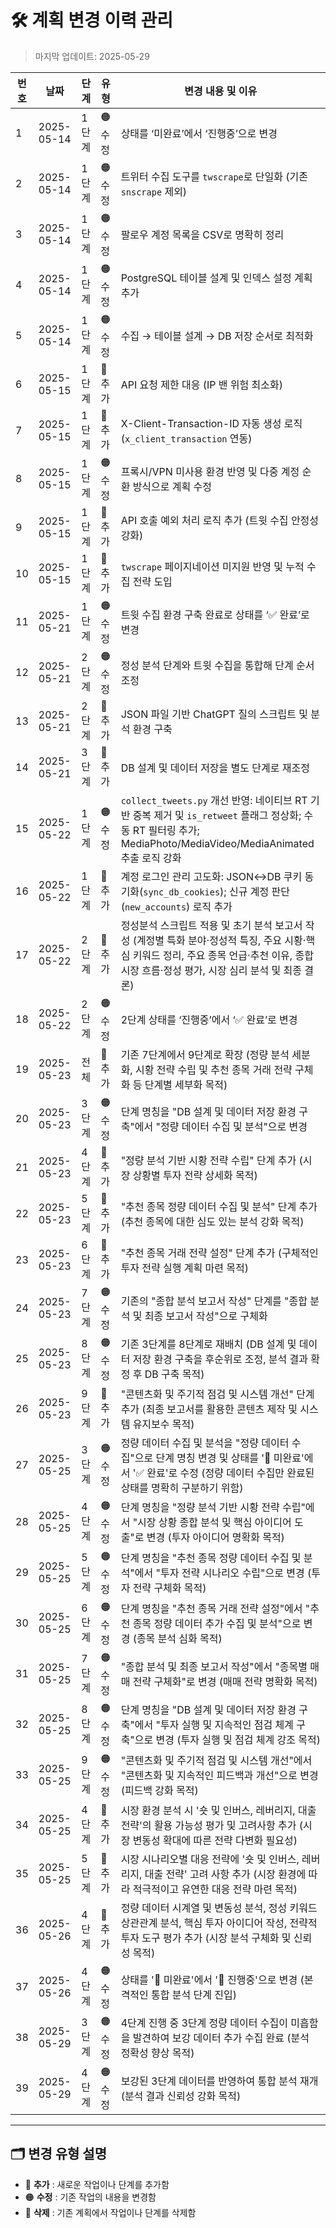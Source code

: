 # 🛠️ 계획 변경 이력 관리

> 마지막 업데이트: 2025-05-29

| 번호 | 날짜         | 단계  | 유형    | 변경 내용 및 이유                                                                                                                     |
| -- | ---------- | --- | ----- | ------------------------------------------------------------------------------------------------------------------------------ |
| 1  | 2025-05-14 | 1단계 | 🟠 수정 | 상태를 ‘미완료’에서 ‘진행중’으로 변경                                                                                                         |
| 2  | 2025-05-14 | 1단계 | 🟠 수정 | 트위터 수집 도구를 `twscrape`로 단일화 (기존 `snscrape` 제외)                                                                                  |
| 3  | 2025-05-14 | 1단계 | 🟠 수정 | 팔로우 계정 목록을 CSV로 명확히 정리                                                                                                         |
| 4  | 2025-05-14 | 1단계 | 🟠 수정 | PostgreSQL 테이블 설계 및 인덱스 설정 계획 추가                                                                                               |
| 5  | 2025-05-14 | 1단계 | 🟠 수정 | 수집 → 테이블 설계 → DB 저장 순서로 최적화                                                                                                    |
| 6  | 2025-05-15 | 1단계 | 🔵 추가 | API 요청 제한 대응 (IP 밴 위험 최소화)                                                                                                     |
| 7  | 2025-05-15 | 1단계 | 🔵 추가 | X-Client-Transaction-ID 자동 생성 로직 (`x_client_transaction` 연동)                                                                   |
| 8  | 2025-05-15 | 1단계 | 🟠 수정 | 프록시/VPN 미사용 환경 반영 및 다중 계정 순환 방식으로 계획 수정                                                                                        |
| 9  | 2025-05-15 | 1단계 | 🔵 추가 | API 호출 예외 처리 로직 추가 (트윗 수집 안정성 강화)                                                                                              |
| 10 | 2025-05-15 | 1단계 | 🔵 추가 | `twscrape` 페이지네이션 미지원 반영 및 누적 수집 전략 도입                                                                                         |
| 11 | 2025-05-21 | 1단계 | 🟠 수정 | 트윗 수집 환경 구축 완료로 상태를 ‘✅ 완료’로 변경                                                                                                 |
| 12 | 2025-05-21 | 2단계 | 🟠 수정 | 정성 분석 단계와 트윗 수집을 통합해 단계 순서 조정                                                                                                  |
| 13 | 2025-05-21 | 2단계 | 🔵 추가 | JSON 파일 기반 ChatGPT 질의 스크립트 및 분석 환경 구축                                                                                          |
| 14 | 2025-05-21 | 3단계 | 🔵 추가 | DB 설계 및 데이터 저장을 별도 단계로 재조정                                                                                                     |
| 15 | 2025-05-22 | 1단계 | 🟠 수정 | `collect_tweets.py` 개선 반영: 네이티브 RT 기반 중복 제거 및 `is_retweet` 플래그 정상화; 수동 RT 필터링 추가; MediaPhoto/MediaVideo/MediaAnimated 추출 로직 강화 |
| 16 | 2025-05-22 | 1단계 | 🔵 추가 | 계정 로그인 관리 고도화: JSON↔DB 쿠키 동기화(`sync_db_cookies`); 신규 계정 판단(`new_accounts`) 로직 추가                                               |
| 17 | 2025-05-22 | 2단계 | 🔵 추가 | 정성분석 스크립트 적용 및 초기 분석 보고서 작성 (계정별 특화 분야·정성적 특징, 주요 시황·핵심 키워드 정리, 주요 종목 언급·추천 이유, 종합 시장 흐름·정성 평가, 시장 심리 분석 및 최종 결론)              |
| 18 | 2025-05-22 | 2단계 | 🟠 수정 | 2단계 상태를 ‘진행중’에서 ‘✅ 완료’로 변경                                                                                                     |
| 19 | 2025-05-23 | 전체  | 🔵 추가 | 기존 7단계에서 9단계로 확장 (정량 분석 세분화, 시황 전략 수립 및 추천 종목 거래 전략 구체화 등 단계별 세부화 목적)                                                          |
| 20 | 2025-05-23 | 3단계 | 🟠 수정 | 단계 명칭을 "DB 설계 및 데이터 저장 환경 구축"에서 "정량 데이터 수집 및 분석"으로 변경                                                                          |
| 21 | 2025-05-23 | 4단계 | 🔵 추가 | "정량 분석 기반 시황 전략 수립" 단계 추가 (시장 상황별 투자 전략 상세화 목적)                                                                                |
| 22 | 2025-05-23 | 5단계 | 🔵 추가 | "추천 종목 정량 데이터 수집 및 분석" 단계 추가 (추천 종목에 대한 심도 있는 분석 강화 목적)                                                                        |
| 23 | 2025-05-23 | 6단계 | 🔵 추가 | "추천 종목 거래 전략 설정" 단계 추가 (구체적인 투자 전략 실행 계획 마련 목적)                                                                                |
| 24 | 2025-05-23 | 7단계 | 🟠 수정 | 기존의 "종합 분석 보고서 작성" 단계를 "종합 분석 및 최종 보고서 작성"으로 구체화                                                                               |
| 25 | 2025-05-23 | 8단계 | 🟠 수정 | 기존 3단계를 8단계로 재배치 (DB 설계 및 데이터 저장 환경 구축을 후순위로 조정, 분석 결과 확정 후 DB 구축 목적)                                                          |
| 26 | 2025-05-23 | 9단계 | 🔵 추가 | "콘텐츠화 및 주기적 점검 및 시스템 개선" 단계 추가 (최종 보고서를 활용한 콘텐츠 제작 및 시스템 유지보수 목적)                                                              |
| 27 | 2025-05-25 | 3단계 | 🟠 수정 | 정량 데이터 수집 및 분석을 "정량 데이터 수집"으로 단계 명칭 변경 및 상태를 '🔲 미완료'에서 '✅ 완료'로 수정 (정량 데이터 수집만 완료된 상태를 명확히 구분하기 위함) |
| 28 | 2025-05-25 | 4단계 | 🟠 수정 | 단계 명칭을 "정량 분석 기반 시황 전략 수립"에서 "시장 상황 종합 분석 및 핵심 아이디어 도출"로 변경 (투자 아이디어 명확화 목적)                        |
| 29 | 2025-05-25 | 5단계 | 🟠 수정 | 단계 명칭을 "추천 종목 정량 데이터 수집 및 분석"에서 "투자 전략 시나리오 수립"으로 변경 (투자 전략 구체화 목적)                                 |
| 30 | 2025-05-25 | 6단계 | 🟠 수정 | 단계 명칭을 "추천 종목 거래 전략 설정"에서 "추천 종목 정량 데이터 추가 수집 및 분석"으로 변경 (종목 분석 심화 목적)                              |
| 31 | 2025-05-25 | 7단계 | 🟠 수정 | "종합 분석 및 최종 보고서 작성"에서 "종목별 매매 전략 구체화"로 변경 (매매 전략 명확화 목적)                                            |
| 32 | 2025-05-25 | 8단계 | 🟠 수정 | 단계 명칭을 "DB 설계 및 데이터 저장 환경 구축"에서 "투자 실행 및 지속적인 점검 체계 구축"으로 변경 (투자 실행 및 점검 체계 강조 목적)                  |
| 33 | 2025-05-25 | 9단계 | 🟠 수정 | "콘텐츠화 및 주기적 점검 및 시스템 개선"에서 "콘텐츠화 및 지속적인 피드백과 개선"으로 변경 (피드백 강화 목적)                                   |
| 34 | 2025-05-25 | 4단계 | 🔵 추가 | 시장 환경 분석 시 '숏 및 인버스, 레버리지, 대출 전략'의 활용 가능성 평가 및 고려사항 추가 (시장 변동성 확대에 따른 전략 다변화 필요성) |
| 35 | 2025-05-25 | 5단계 | 🔵 추가 | 시장 시나리오별 대응 전략에 '숏 및 인버스, 레버리지, 대출 전략' 고려 사항 추가 (시장 환경에 따라 적극적이고 유연한 대응 전략 마련 목적) |
| 36 | 2025-05-26 | 4단계 | 🔵 추가 | 정량 데이터 시계열 및 변동성 분석, 정성 키워드 상관관계 분석, 핵심 투자 아이디어 작성, 전략적 투자 도구 평가 추가 (시장 분석 구체화 및 신뢰성 목적)                                       |
| 37 | 2025-05-26 | 4단계 | 🟠 수정 | 상태를 '🔲 미완료'에서 '🔶 진행중'으로 변경 (본격적인 통합 분석 단계 진입)                                                                                |
| 38 | 2025-05-29 | 3단계 | 🟠 수정 | 4단계 진행 중 3단계 정량 데이터 수집이 미흡함을 발견하여 보강 데이터 추가 수집 완료 (분석 정확성 향상 목적) |
| 39 | 2025-05-29 | 4단계 | 🟠 수정 | 보강된 3단계 데이터를 반영하여 통합 분석 재개 (분석 결과 신뢰성 강화 목적)                     |


---

## 🗂️ **변경 유형 설명**

* 🔵 **추가** : 새로운 작업이나 단계를 추가함
* 🟠 **수정** : 기존 작업의 내용을 변경함
* 🔴 **삭제** : 기존 계획에서 작업이나 단계를 삭제함

